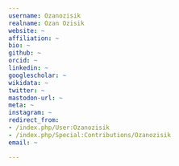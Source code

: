 ```yaml
---
username: Ozanozisik
realname: Ozan Ozisik
website: ~
affiliation: ~
bio: ~
github: ~
orcid: ~
linkedin: ~
googlescholar: ~
wikidata: ~
twitter: ~
mastodon-url: ~
meta: ~
instagram: ~
redirect_from:
- /index.php/User:Ozanozisik
- /index.php/Special:Contributions/Ozanozisik
email: ~

---
```

